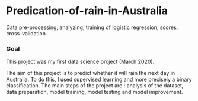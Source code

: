 # Predication-of-rain-in-Australia
Data pre-processing, analyzing, training of logistic regression, scores, cross-validation

### Goal 

This project was my first data science project (March 2020). 

The aim of this project is to predict whether it will rain the next day in Australia. To do this, I used supervised learning and more precisely a binary classification. The main steps of the project are : analysis of the dataset, data preparation, model training, model testing and model improvement.
